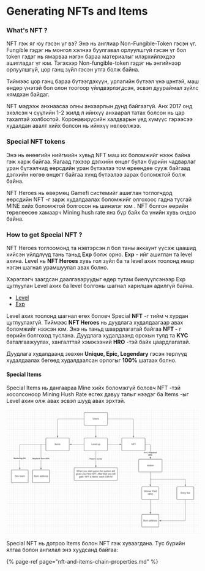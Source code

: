 # Generating NFTs and Items

### What's NFT ? 

NFT гэж яг юу гэсэн үг вэ? Энэ нь англиар Non-Fungible-Token гэсэн үг. Fungible гэдэг нь монгол хэлнээ буулгавал орлуулшгүй гэсэн үг бол token гэдэг нь ямарваа нэгэн бараа материалыг илэрхийлэхдээ ашигладаг үг юм. Тэгэхээр Non-fungible-token гэдэг нь энгийнээр орлуулшгүй, цор ганц зүйл гэсэн утга болж байна.

Тиймээс цор ганц бараа бүтээгдэхүүн, урлагийн бүтээл үнэ цэнтэй, маш өндөр үнэтэй бол олон тоогоор үйлдвэрлэгдсэн, эсвэл дуураймал зүйлс хямдхан байдаг. 

NFT мэдээж анхнаасаа олны анхаарлын дунд байгаагүй. Анх 2017 онд эхэлсэн ч сүүлийн 1-2 жилд л ийнхүү анхаарал татах болсон нь цар тахалтай холбоотой. Коронавирусийн халдварын үед хүмүүс гэрээсээ худалдан авалт хийх болсон нь ийнхүү нөлөөлжээ.

### Special NFT tokens

 Энэ нь өнөөгийн нийгмийн хувьд NFT маш их боломжийг нээж байна гэж харж байгаа. Яагаад гэхээр дэлхийн өнцөг булан бүрийн чадварлаг уран бүтээлчид өөрсдийн уран бүтээлээ  том өрөөндөө сууж байгаад дэлхийн нөгөө өнцөгт байгаа хүнд бүтээлээ зарах боломжтой болж байна.

NFT Heroes нь өвөрмөц Gamefi системийг ашиглан тоглогчдод өөрсдийн NFT -г зарж худалдаалах боломжийг олгохоос гадна тусгай MINE хийх боломжтой болгосон нь шинэлэг юм . NFT болгон өөрийн төрөлөөсөө хамаарч Mining hush rate янз бүр байх ба үнийн хувь ондоо байна. 

### How to get Special NFT ?

NFT Heroes тоглоомонд та нэвтэрсэн л бол таны аккаунт үүсэж цаашид хийсэн үйлдлүүд тань таньд **Exp** болж орно. **Exp** - ийг ашиглан та level ахина. Level нь **NFT Heroes** хувь гол зүйл ба та level ахих тоолонд ямар нэгэн шагнал урамшуулал авах болно. 

Хэрэглэгч заагдсан даалгаваруудыг өдөр тутам биелүүлсэнээр Exp цуглуулан Level ахих ба level болгоны шагнал харилцан адилгүй байна. 

* [Level](../level-and-exp-system/level.md)
* [Exp](../level-and-exp-system/exp.md)

Level ахих тоолонд шагнал өгөх боловч Special **NFT** -г тийм ч хурдан цуглуулахгүй. Тиймээс **NFT Heroes** нь дуудлага худалдаагаар авах боломжийг нээсэн юм. Энэ нь таньд шаардлагатай байгаа **NFT -** г өөрийн болгоход туслана. Дуудлага худалдаанд орохын тулд та **KYC** баталгаажуулах, хангалттай хэмжээний **HRO** -тэй байх цаардлагатай.

Дуудлага худалдаанд зөвхөн **Unique, Epic, Legendary** гэсэн төрлүүд худалдаалах бөгөөд худалдаалсан орлогыг **100%** шатаах болно.

#### Special Items

Special Items нь дангаараа Mine хийх боломжгүй боловч NFT -тэй хосолсоноор Mining Hush Rate өсгөх давуу талыг нээдэг ба Items -ыг Level ахин олж авах эсвэл шууд авах эрхтэй.

![](../../.gitbook/assets/add.png)

Special NFT нь дотроо Items болон NFT гэж хуваагдана. Tус бүрийн ялгаа болон ангилал энэ хуудсанд байгаа: 

{% page-ref page="nft-and-items-chain-properties.md" %}

